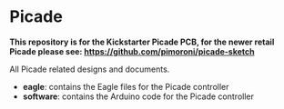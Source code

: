 Picade
======

**This repository is for the Kickstarter Picade PCB, for the newer retail Picade please see: https://github.com/pimoroni/picade-sketch**

All Picade related designs and documents.

- **eagle**: contains the Eagle files for the Picade controller
- **software**: contains the Arduino code for the Picade controller
